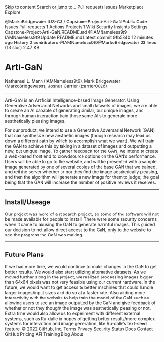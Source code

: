 Skip to content
Search or jump to…
Pull requests
Issues
Marketplace
Explore
 
@MarkoBridgewater 
IUS-CS
/
Capstone-Project-Arti-GaN
Public
Code
Issues
Pull requests
1
Actions
Projects
1
Wiki
Security
Insights
Settings
Capstone-Project-Arti-GaN/README.md
@IAMNameless9t9
IAMNameless9t9 Update README.md
Latest commit 9fb5840 12 minutes ago
 History
 2 contributors
@IAMNameless9t9@MarkoBridgewater
23 lines (13 sloc)  2.47 KB
   
# Arti-GaN

Nathanael L. Mann (IAMNameless9t9), Mark Bridgewater (MarkoBridgewater), Joshua Carrier (jcarrier0026)

---

Arti-GaN is an Artificial Intelligence-based Image Generator. Using Generative Adversarial Networks and small datasets of images, we are able to create an AI capable of generating similar, but unique images, and through human interaction train those same AI’s to generate more aesthetically pleasing images.

For our product, we intend to use a Generative Adversarial Network (GAN) that can synthesize new aesthetic images (though research may lead us down a different path by which to accomplish what we want). We will train the GAN to achieve this by taking in a dataset of images and outputting a new, but unique image. To gather feedback for the GAN, we intend to create a web-based front end to crowdsource options on the GAN’s performance. Users will be able to go to the website, and will be presented with a sample image generated by one of several copies of the base GAN that we trained, and tell the server whether or not they find the image aesthetically pleasing, and then the algorithm will generate a  new image for them to judge; the goal being that the GAN will increase the number of positive reviews it receives.

---

## Install/Useage

Our project was more of a research project, so some of the software will not be made available for people to install. There were some security concerns when it came to abusing the GaN to generate harmful images. This guided our decision to not allow direct access to the GaN, only to the website to see the progress the GaN was making.

---

## Future Plans

If we had more time, we would continue to make changes to the GaN to get better results. We would also start utilizing alternative datasets. As we moved further along in the project, we realized processing images bigger than 64x64 pixels was not very feasible using our current hardware. In the future, we would want to get access to better machines that could handle larger images/input sizes and do so at a faster rate. 
	Also adding more interactivity with the website to help train the model of the GaN such as allowing users to see an image outputted by the GaN and give feedback of whether or not they thought the image was aesthetically pleasing or not.
Extra time would also allow us to experiment with different external systems, such as Ru-dalle in hopes of getting better results/more complex systems for interaction and image generation, like Ru-dalle’s text-seed feature.
© 2022 GitHub, Inc.
Terms
Privacy
Security
Status
Docs
Contact GitHub
Pricing
API
Training
Blog
About

